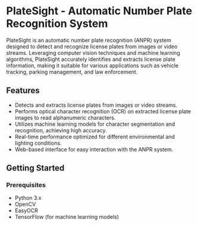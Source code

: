 # PlateSight - Automatic Number Plate Recognition System

PlateSight is an automatic number plate recognition (ANPR) system designed to detect and recognize license plates from images or video streams. Leveraging computer vision techniques and machine learning algorithms, PlateSight accurately identifies and extracts license plate information, making it suitable for various applications such as vehicle tracking, parking management, and law enforcement.

## Features

- Detects and extracts license plates from images or video streams.
- Performs optical character recognition (OCR) on extracted license plate images to read alphanumeric characters.
- Utilizes machine learning models for character segmentation and recognition, achieving high accuracy.
- Real-time performance optimized for different environmental and lighting conditions.
- Web-based interface for easy interaction with the ANPR system.

## Getting Started

### Prerequisites

- Python 3.x
- OpenCV
- EasyOCR
- TensorFlow (for machine learning models)

